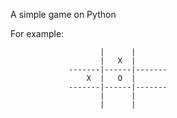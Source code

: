A simple game on Python

For example:
```
                    |      |
                    |   X  | 
             -------|------|-------
                 X  |   O  |
             -------|------|-------
                    |      |       
                    |      |
```